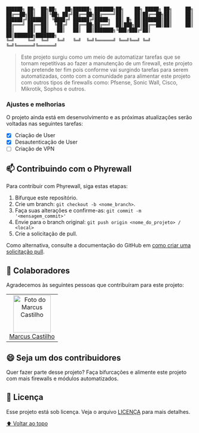 
    ██████╗ ██╗  ██╗██╗   ██╗██████╗ ███████╗██╗    ██╗ █████╗ ██╗     ██╗
    ██╔══██╗██║  ██║╚██╗ ██╔╝██╔══██╗██╔════╝██║    ██║██╔══██╗██║     ██║
    ██████╔╝███████║ ╚████╔╝ ██████╔╝█████╗  ██║ █╗ ██║███████║██║     ██║
    ██╔═══╝ ██╔══██║  ╚██╔╝  ██╔══██╗██╔══╝  ██║███╗██║██╔══██║██║     ██║
    ██║     ██║  ██║   ██║   ██║  ██║███████╗╚███╔███╔╝██║  ██║███████╗███████╗
    ╚═╝     ╚═╝  ╚═╝   ╚═╝   ╚═╝  ╚═╝╚══════╝ ╚══╝╚══╝ ╚═╝  ╚═╝╚══════╝╚══════╝

> Este projeto surgiu como um meio de automatizar tarefas que se tornam repetitivas ao fazer a manutenção de um firewall, este projeto não pretende ter fim pois conforme vai surgindo tarefas para serem automatizadas, conto com a comunidade para alimentar este projeto com outros tipos de firewalls como: Pfsense, Sonic Wall, Cisco, Mikrotik, Sophos e outros.

### Ajustes e melhorias

O projeto ainda está em desenvolvimento e as próximas atualizações serão voltadas nas seguintes tarefas:

- [x] Criação de User
- [x] Desautenticação de User
- [ ] Criação de VPN

## 📫 Contribuindo com o Phyrewall
Para contribuir com Phyrewall, siga estas etapas:

1. Bifurque este repositório.
2. Crie um branch: `git checkout -b <nome_branch>`.
3. Faça suas alterações e confirme-as: `git commit -m '<mensagem_commit>'`
4. Envie para o branch original: `git push origin <nome_do_projeto> / <local>`
5. Crie a solicitação de pull.

Como alternativa, consulte a documentação do GitHub em [como criar uma solicitação pull](https://help.github.com/en/github/collaborating-with-issues-and-pull-requests/creating-a-pull-request).

## 🤝 Colaboradores

Agradecemos às seguintes pessoas que contribuíram para este projeto:

<table>
  <tr>
    <td align="center">
      <a href="#">
        <img src="https://avatars.githubusercontent.com/u/61066188?v=4" width="100px;" alt="Foto do Marcus Castilho"/><br>
        <sub>
          <a href="https://github.com/c4st1lh0">Marcus Castilho</a>
        </sub>
      </a>
    </td>
  </tr>
</table>


## 😄 Seja um dos contribuidores<br>

Quer fazer parte desse projeto? Faça bifurcações e alimente este projeto com mais firewalls e módulos automatizados.

## 📝 Licença

Esse projeto está sob licença. Veja o arquivo [LICENÇA](LICENSE) para mais detalhes.

[⬆ Voltar ao topo](#pyrewall)<br>
